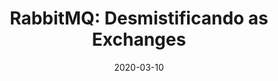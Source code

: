 ---
title: "RabbitMQ: Desmistificando as Exchanges"
published: "false"
language: pt
date: "2020-03-10"
description: 
tags: ["dotnet", "rabbitmq", "distributedsystems", "microservices"]
---